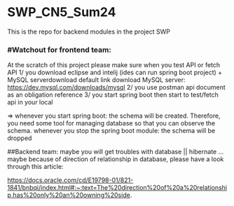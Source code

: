 # SWP_CN5_Sum24

This is the repo for backend modules in the project SWP

### #Watchout for frontend team:

At the scratch of this project please make sure when you test API or fetch API
1/ you download eclipse and intelij (ides can run spring boot project) + MySQL serverdownload default
link download MySQL server:
https://dev.mysql.com/downloads/mysql
2/ you use postman api document as an obligation reference
3/ you start spring boot then start to test/fetch api in your local

=> whenever you start spring boot: the schema will be created. Therefore, you need some tool for managing database so
that you can observe the schema.
whenever you stop the spring boot module: the schema will be dropped



##Backend team: maybe you will get troubles with database || hibernate ...
maybe because of direction of relationship in database, please have a look through this article:

https://docs.oracle.com/cd/E19798-01/821-1841/bnbqi/index.html#:~:text=The%20direction%20of%20a%20relationship,has%20only%20an%20owning%20side.